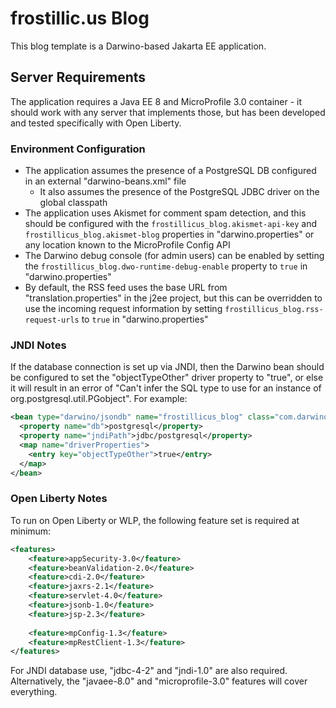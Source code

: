 # frostillic.us Blog

This blog template is a Darwino-based Jakarta EE application.

## Server Requirements

The application requires a Java EE 8 and MicroProfile 3.0 container - it should work with any server that implements those, but has been developed and tested specifically with Open Liberty.

### Environment Configuration

- The application assumes the presence of a PostgreSQL DB configured in an external "darwino-beans.xml" file
  - It also assumes the presence of the PostgreSQL JDBC driver on the global classpath
- The application uses Akismet for comment spam detection, and this should be configured with the `frostillicus_blog.akismet-api-key` and `frostillicus_blog.akismet-blog` properties in "darwino.properties" or any location known to the MicroProfile Config API
- The Darwino debug console (for admin users) can be enabled by setting the `frostillicus_blog.dwo-runtime-debug-enable` property to `true` in "darwino.properties"
- By default, the RSS feed uses the base URL from "translation.properties" in the j2ee project, but this can be overridden to use the incoming request information by setting `frostillicus_blog.rss-request-urls` to `true` in "darwino.properties"

### JNDI Notes

If the database connection is set up via JNDI, then the Darwino bean should be configured to set the "objectTypeOther" driver property to "true", or else it will result in an error of "Can't infer the SQL type to use for an instance of org.postgresql.util.PGobject". For example:

```xml
<bean type="darwino/jsondb" name="frostillicus_blog" class="com.darwino.config.jsonstore.JsonDbJndi">
  <property name="db">postgresql</property>
  <property name="jndiPath">jdbc/postgresql</property>
  <map name="driverProperties">
    <entry key="objectTypeOther">true</entry>
  </map>
</bean>
```

### Open Liberty Notes

To run on Open Liberty or WLP, the following feature set is required at minimum:

```xml
<features>
    <feature>appSecurity-3.0</feature>
    <feature>beanValidation-2.0</feature>
    <feature>cdi-2.0</feature>
    <feature>jaxrs-2.1</feature>
    <feature>servlet-4.0</feature>
    <feature>jsonb-1.0</feature>
    <feature>jsp-2.3</feature>
    
    <feature>mpConfig-1.3</feature>
    <feature>mpRestClient-1.3</feature>
</features>
```

For JNDI database use, "jdbc-4-2" and "jndi-1.0" are also required. Alternatively, the "javaee-8.0" and "microprofile-3.0" features will cover everything.